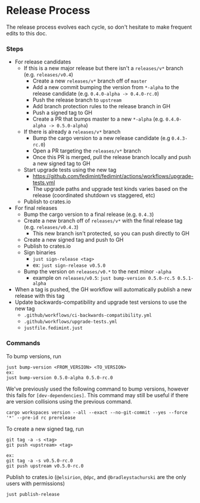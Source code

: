 # Release Process

The release process evolves each cycle, so don't hesitate to make frequent edits to this doc.

### Steps

- For release candidates
  - If this is a new major release but there isn't a `releases/v*` branch (e.g. `releases/v0.4`)
    - Create a new `releases/v*` branch off of `master`
    - Add a new commit bumping the version from `*-alpha` to the release candidate (e.g. `0.4.0-alpha -> 0.4.0-rc.0`)
    - Push the release branch to `upstream`
    - Add branch protection rules to the release branch in GH
    - Push a signed tag to GH
    - Create a PR that bumps master to a new `*-alpha` (e.g. `0.4.0-alpha -> 0.5.0-alpha`)
  - If there is already a `releases/v*` branch
    - Bump the cargo version to a new release candidate (e.g `0.4.3-rc.0`)
    - Open a PR targeting the `releases/v*` branch
    - Once this PR is merged, pull the release branch locally and push a new signed tag to GH
  - Start upgrade tests using the new tag
    - https://github.com/fedimint/fedimint/actions/workflows/upgrade-tests.yml
    - The upgrade paths and upgrade test kinds varies based on the release (coordinated shutdown vs staggered, etc)
  - Publish to crates.io
- For final releases
  - Bump the cargo version to a final release (e.g. `0.4.3`)
  - Create a new branch off of `releases/v*` with the final release tag (e.g. `releases/v0.4.3`)
    - This new branch isn't protected, so you can push directly to GH
  - Create a new signed tag and push to GH
  - Publish to crates.io
  - Sign binaries
    - `just sign-release <tag>`
    - ex: `just sign-release v0.5.0`
  - Bump the version on `releases/v0.*` to the next minor `-alpha`
    - example on `releases/v0.5`: `just bump-version 0.5.0-rc.5 0.5.1-alpha`
- When a tag is pushed, the GH workflow will automatically publish a new release with this tag
- Update backwards-compatibility and upgrade test versions to use the new tag
  - `.github/workflows/ci-backwards-compatibility.yml`
  - `.github/workflows/upgrade-tests.yml`
  - `justfile.fedimint.just`

### Commands

To bump versions, run
```
just bump-version <FROM_VERSION> <TO_VERSION>
ex:
just bump-version 0.5.0-alpha 0.5.0-rc.0
```

We've previously used the following command to bump versions, however this fails for `[dev-dependencies]`. This command may still be useful if there are version collisions using the previous command.

```
cargo workspaces version --all --exact --no-git-commit --yes --force '*' --pre-id rc prerelease
```

To create a new signed tag, run

```
git tag -a -s <tag>
git push <upstream> <tag>

ex:
git tag -a -s v0.5.0-rc.0
git push upstream v0.5.0-rc.0
```

Publish to crates.io (`@elsirion`, `@dpc`, and `@bradleystachurski` are the only users with permissions)

```
just publish-release
```
